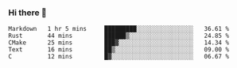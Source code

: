 ### Hi there 👋

<!--
**WShiBin/WShiBin** is a ✨ _special_ ✨ repository because its `README.md` (this file) appears on your GitHub profile.

Here are some ideas to get you started:

- 🔭 I’m currently working on ...
- 🌱 I’m currently learning ...
- 👯 I’m looking to collaborate on ...
- 🤔 I’m looking for help with ...
- 💬 Ask me about ...
- 📫 How to reach me: ...
- 😄 Pronouns: ...
- ⚡ Fun fact: ...
-->

<!--START_SECTION:waka-->
```text
Markdown   1 hr 5 mins     █████████░░░░░░░░░░░░░░░░   36.61 % 
Rust       44 mins         ██████▒░░░░░░░░░░░░░░░░░░   24.85 % 
CMake      25 mins         ███▓░░░░░░░░░░░░░░░░░░░░░   14.34 % 
Text       16 mins         ██▒░░░░░░░░░░░░░░░░░░░░░░   09.00 % 
C          12 mins         █▓░░░░░░░░░░░░░░░░░░░░░░░   06.67 % 
```
<!--END_SECTION:waka-->
